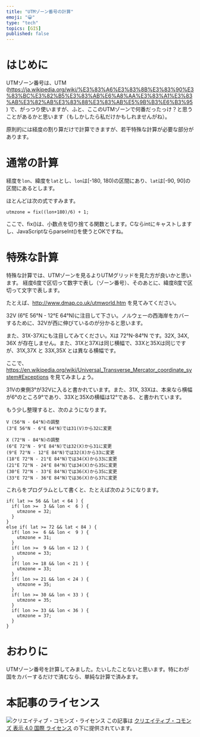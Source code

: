 ```yaml
---
title: "UTMゾーン番号の計算"
emoji: "😀"
type: "tech"
topics: [GIS]
published: false
---
```

# はじめに

UTMゾーン番号は、UTM (https://ja.wikipedia.org/wiki/%E3%83%A6%E3%83%8B%E3%83%90%E3%83%BC%E3%82%B5%E3%83%AB%E6%A8%AA%E3%83%A1%E3%83%AB%E3%82%AB%E3%83%88%E3%83%AB%E5%9B%B3%E6%B3%95) で、がっつり使いますが、ふと、ここのUTMゾーンで何番だったっけ？と思うことがあるかと思います（もしかしたら私だけかもしれませんがね）。

原則的には経度の割り算だけで計算できますが、若干特殊な計算が必要な部分があります。

# 通常の計算

経度を``lon``、緯度を``lat``とし、``lon``は[-180, 180)の区間にあり、``lat``は[-90, 90]の区間にあるとします。

ほとんどは次の式ですみます。
```
utmzone = fix((lon+180)/6) + 1;
```

ここで、fix()は、小数点を切り捨てる関数とします。Cならintにキャストしますし、JavaScriptならparseInt()を使うとOKですね。

# 特殊な計算

特殊な計算では、UTMゾーンを見るよりUTMグリッドを見た方が良いかと思います。
経度6度で区切って数字で表し（ゾーン番号）、そのあとに、緯度8度で区切って文字で表します。

たとえば、http://www.dmap.co.uk/utmworld.htm を見てみてください。

32V (6°E 56°N - 12°E 64°N)に注目して下さい。ノルウェーの西海岸をカバーするために、32Vが西に伸びているのが分かると思います。

また、31X-37Xにも注目してみてください。Xは 72°N-84°N です。32X, 34X, 36X が存在しません。また、31Xと37Xは同じ横幅で、33Xと35Xは同じですが、31X,37X と 33X,35X とは異なる横幅です。

ここで、https://en.wikipedia.org/wiki/Universal_Transverse_Mercator_coordinate_system#Exceptions を見てみましょう。

31Vの東側3°が32Vに入ると書かれています。また、31X, 33Xは、本来なら横幅が6°のところ9°であり、33Xと35Xの横幅は12°である、と書かれています。

もう少し整理すると、次のようになります。

```
V (56°N - 64°N)の調整
(3°E 56°N - 6°E 64°N)では31(V)から32に変更

X (72°N - 84°N)の調整
(6°E 72°N - 9°E 84°N)では32(X)から31に変更
(9°E 72°N - 12°E 84°N)では32(X)から33に変更
(18°E 72°N - 21°E 84°N)では34(X)から33に変更
(21°E 72°N - 24°E 84°N)では34(X)から35に変更
(30°E 72°N - 33°E 84°N)では36(X)から35に変更
(33°E 72°N - 36°E 84°N)では36(X)から37に変更
```

これらをプログラムとして書くと、たとえば次のようになります。

```
if( lat >= 56 && lat < 64 ) {
  if( lon >=  3 && lon <  6 ) {
    utmzone = 32;
  }
}
else if( lat >= 72 && lat < 84 ) {
  if( lon >=  6 && lon <  9 ) {
    utmzone = 31;
  }
  if( lon >=  9 && lon < 12 ) {
    utmzone = 33;
  }
  if( lon >= 18 && lon < 21 ) {
    utmzone = 33;
  }
  if( lon >= 21 && lon < 24 ) {
    utmzone = 35;
  }
  if( lon >= 30 && lon < 33 ) {
    utmzone = 35;
  }
  if( lon >= 33 && lon < 36 ) {
    utmzone = 37;
  }
}
```

# おわりに

UTMゾーン番号を計算してみました。たいしたことないと思います。特にわが国をカバーするだけで済むなら、単純な計算で済みます。

# 本記事のライセンス

![クリエイティブ・コモンズ・ライセンス](https://i.creativecommons.org/l/by/4.0/88x31.png)
この記事は [クリエイティブ・コモンズ 表示 4.0 国際 ライセンス](http://creativecommons.org/licenses/by/4.0/">) の下に提供されています。
